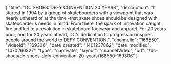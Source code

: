 {
    "title": "DC SHOES: DEFY CONVENTION 20 YEARS",
    "description": "It started in 1994 by a group of skateboarders with a viewpoint that was nearly unheard of at the time -that skate shoes should be designed with skateboarder's needs in mind. From there, the spark of innovation caught fire and led to a revolution in skateboard footwear and apparel. For 20 years prior, and for 20 years ahead, DC's dedication to progression inspires people around the world to DEFY CONVENTION.",
    "channelid": "168550",
    "videoid": "169306",
    "date_created": "1401237862",
    "date_modified": "1470260327",
    "type": "captivate",
    "layout": "channelVideo",
    "url": "\/dc-shoes\/dc-shoes-defy-convention-20-years\/168550-169306"
}